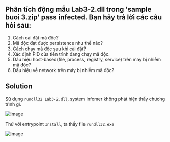 ## Phân tích động mẫu Lab3-2.dll trong 'sample buoi 3.zip' pass infected. Bạn hãy trả lời các câu hỏi sau:
1. Cách cài đặt mã độc?
2. Mã độc đạt được persistence như thế nào?
3. Cách chạy mã độc sau khi cài đặt?
4. Xác định PID của tiến trình đang chạy mã độc.
5. Dấu hiệu host-based(file, process, registry, service) trên máy bị nhiễm mã độc?
6. Dấu hiệu về network trên máy bị nhiễm mã độc?
## Solution
Sử dụng `rundll32 Lab3-2.dll`, system infomer không phát hiện thấy chương trình gì.

![image](https://github.com/user-attachments/assets/7ff378c3-370a-4dbe-98c9-1a4b87b39640)

Thử với entrypoint `Install`, ta thấy file `rundll32.exe`

![image](https://github.com/user-attachments/assets/dccfb03e-6b44-4e12-8778-aa718870f276)
